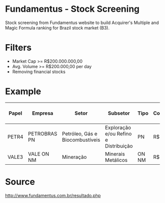 # Fundamentus - Stock Screening
Stock screening from Fundamentus website to build Acquirer's Multiple and Magic Formula ranking for Brazil stock market (B3).

# Filters
- Market Cap >= R$200.000.000,00
- Avg. Volume >= R$200.000,00 per day
- Removing financial stocks

# Example
| Papel	| Empresa	 	| Setor	 							| Subsetor	 							 | Tipo	 | Cotação_x 		| Data últ cot	| P/L	| P/VP	| Div.Yield	| EV/EBIT | EV/EBITDA | Mrg Ebit | Mrg. Líq.	 | Liq. Corr.	 | ROIC	 | ROE	  | Liq.2meses 	 | Patrim. Líq 	 | Dív.Brut/ Patrim.	 | Cresc. Rec.5a	 | Min 52 sem 	 | Max 52 sem 	 | Valor de mercado 	 | Valor da firma 	| Últ balanço processado
| -----| ---- | -----| ---- | -----| ---- | -----| ---- | -----| ---- | -----| ---- | -----| ---- | -----| ---- | -----| ---- | -----| ---- | -----| ---- | -----| ---- | -----| ---- |
| PETR4	| PETROBRAS PN	| Petróleo, Gás e Biocombustíveis	| Exploração e/ou Refino e Distribuição	 | PN	 	 | R$ 29,30 	| 24/01/2020	| 11,21	| 1,25	| 3,21%		| 7,38	| 4,56	| 29,28% | 10,99% | 1,1	| 11,24%	| 11,13%	 | R$ 1.275.730.000,00 	 | R$ 306.252.000.000,00 	| 1,22	| 1,21%	 | 23.49 	 | 30.81 	 | R$ 382.204.000.000,00 	  | R$ 696.276.000.000,00 | 30/09/2019
| VALE3	| VALE ON NM	| Mineração							| Minerais Metálicos					 | ON NM	 | R$ 53,80 	| 24/01/2020	| 19,99	| 1,63	| 2,63%		| 5,25	| 4,29	|41,76% | 9,76%	| 1,38 | 17,94%	| 8,13%	 | R$ 1.032.500.000,00 	 | R$ 174.897.000.000,00 	| 0,4	| 14,69%	 | 40.68 	 | 57.36 	 | R$ 284.305.000.000,00 	 | R$ 317.777.000.000,00 	| 30/09/2019

# Source 
http://www.fundamentus.com.br/resultado.php
